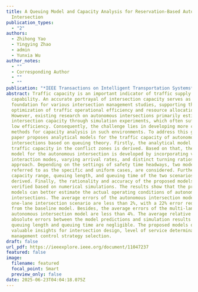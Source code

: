 ```yaml
---
title: A Queuing Model and Capacity Analysis for Reservation-Based Autonomous
  Intersection
publication_types:
  - "2"
authors:
  - Zhihong Yao
  - Yingying Zhao
  - admin
  - Yunxia Wu
author_notes:
  - ""
  - Corresponding Author
  - ""
  - ""
publication: "*IEEE Transactions on Intelligent Transportation Systems*"
abstract: Traffic capacity is an important indicator of traffic supply
  capability. An accurate portrayal of intersection capacity serves as a
  foundation for various intersection management studies, supporting the
  optimization of traffic operational efficiency and resource allocation.
  However, existing research on autonomous intersections primarily estimates
  intersection capacity through simulation experiments, which often suffer from
  low efficiency. Consequently, the challenge lies in developing more convenient
  methods for capacity analysis in such environments. To address this gap, this
  paper proposes analytical models for the traffic capacity of autonomous
  intersections based on queuing theory. Firstly, the analytical model of the
  traffic capacity in the conflict zones is derived. Based on that, the capacity
  model for the autonomous intersection is developed by incorporating vehicle
  interaction modes, varying arrival rates, and distinct turning ratios for each
  approach. Depending on the settings of safety time headways, two models,
  referred to as the specific and uniform cases, are considered. Further, the
  capacity range, queuing length, and queuing time of the two scenarios are
  derived. Finally, the rationality and accuracy of the proposed models are
  verified based on numerical simulations. The results show that the proposed
  models can better estimate the actual operating conditions of autonomous
  intersections. The average errors of the autonomous intersection model in the
  one-lane intersection scenario are less than 2%, with a 22% error reduction
  from the baseline model. Besides, the average errors of the multi-lane
  autonomous intersection model are less than 4%. The average relative and
  absolute errors between the model predictions and simulation results for
  queuing length and queuing time are negligible. The proposed models offer
  valuable insights for intersection design, level of service determination, and
  management control strategy selection.
draft: false
url_pdf: https://ieeexplore.ieee.org/document/11047237
featured: false
image:
  filename: featured
  focal_point: Smart
  preview_only: false
date: 2025-06-23T04:04:18.075Z
---
```

